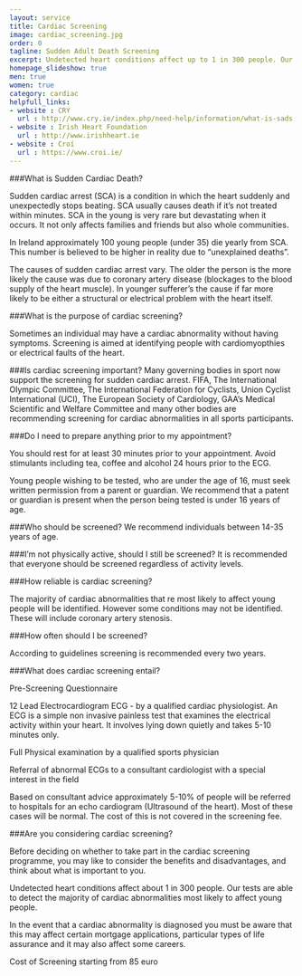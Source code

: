 ```yaml
---
layout: service
title: Cardiac Screening
image: cardiac_screening.jpg
order: 0
tagline: Sudden Adult Death Screening
excerpt: Undetected heart conditions affect up to 1 in 300 people. Our tests are able to detect the majority of cardiac abnormalities most likely to affect young people.
homepage_slideshow: true
men: true
women: true
category: cardiac
helpfull_links:
- website : CRY
  url : http://www.cry.ie/index.php/need-help/information/what-is-sads
- website : Irish Heart Foundation
  url : http://www.irishheart.ie
- website : Croí
  url : https://www.croi.ie/
---
```


###What is Sudden Cardiac Death?

Sudden cardiac arrest (SCA) is a condition in which the heart suddenly and unexpectedly stops beating. SCA usually causes death if it’s not treated within minutes. SCA in the young is very rare but devastating when it occurs. It not only affects families and friends but also whole communities.

In Ireland approximately 100 young people (under 35) die yearly from SCA. This number is believed to be higher in reality due to “unexplained deaths”.

The causes of sudden cardiac arrest vary. The older the person is the more likely the cause was due to coronary artery disease (blockages to the blood supply of the heart muscle). In younger sufferer’s the cause if far more likely to be either a structural or electrical problem with the heart itself.

###What is the purpose of cardiac screening?

Sometimes an individual may have a cardiac abnormality without having symptoms. Screening is aimed at identifying people with cardiomyopthies or electrical faults of the heart.

###Is cardiac screening important?
Many governing bodies in sport now support the screening for sudden cardiac arrest. FIFA, The International Olympic Committee, The International Federation for Cyclists, Union Cyclist International (UCI), The European Society of Cardiology, GAA’s Medical Scientific and Welfare Committee and many other bodies are recommending screening for cardiac abnormalities in all sports participants.

###Do I need to prepare anything prior to my appointment?

You should rest for at least 30 minutes prior to your appointment. Avoid stimulants including tea, coffee and alcohol 24 hours prior to the ECG.

Young people wishing to be tested, who are under the age of 16, must seek written permission from a parent or guardian. We recommend that a patent or guardian is present when the person being tested is under 16 years of age.

###Who should be screened?
We recommend individuals between 14-35 years of age.

###I’m not physically active, should I still be screened?
It is recommended that everyone should be screened regardless of activity levels.

###How reliable is cardiac screening?

The majority of cardiac abnormalities that re most likely to affect young people will be identified. However some conditions may not be identified. These will include coronary artery stenosis.

###How often should I be screened?

According to guidelines screening is recommended every two years.


###What does cardiac screening entail?

Pre-Screening Questionnaire

12 Lead Electrocardiogram ECG - by a qualified cardiac physiologist. An ECG is a simple non invasive painless test that examines the electrical activity within your heart. It involves lying down quietly and takes 5-10 minutes only.

Full Physical examination by a qualified sports physician

Referral of abnormal ECGs to a consultant cardiologist with a special interest in the field

Based on consultant advice approximately 5-10% of people will be referred to hospitals for an echo cardiogram (Ultrasound of the heart). Most of these cases will be normal. The cost of this is not covered in the screening fee.

###Are you considering cardiac screening?

Before deciding on whether to take part in the cardiac screening programme, you may like to consider the benefits and disadvantages, and think about what is important to you.

Undetected heart conditions affect about 1 in 300 people. Our tests are able to detect the majority of cardiac abnormalities most likely to affect young people.

In the event that a cardiac abnormality is diagnosed you must be aware that this may affect certain mortgage applications, particular types of life assurance and it may also affect some careers.

Cost of Screening starting from 85 euro

